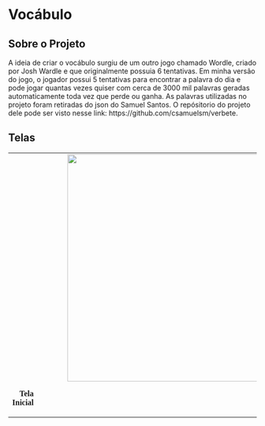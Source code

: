 # Vocábulo

<h2> Sobre o Projeto </h2> 

<p> A ideia de criar o vocábulo surgiu de um outro jogo chamado Wordle, criado por Josh Wardle e que originalmente possuia 6 tentativas. Em minha versão do jogo, o jogador possui 5 tentativas para encontrar a palavra do dia e pode jogar quantas vezes quiser com cerca de 3000 mil palavras geradas automaticamente toda vez que perde ou ganha. As palavras utilizadas no projeto foram retiradas do json do Samuel Santos. O repósitorio do projeto dele pode ser visto nesse link: https://github.com/csamuelsm/verbete. </p>

<h2> Telas </h2> 

<table align="center">
    <tr>
    <td align="center"> 
        <img src="https://user-images.githubusercontent.com/68405849/188985375-32f591b4-5666-46e2-a966-f06580c66429.png" height=460px weight=300px>
        <p style='text-align: right; margin-right: 40em; font-family: Serif;'><b> Tela Inicial </b></p>
    </td>
    <td align="center"> 
        <img src="https://user-images.githubusercontent.com/68405849/188985386-2c6105b5-db62-4fb4-9033-d9ead38db568.jpg" height=460px weight=300px>
        <p style='text-align: right; margin-right: 40em; font-family: Serif;'><b> Como Jogar? </b></p>
    </td>
    </tr>
</table>


